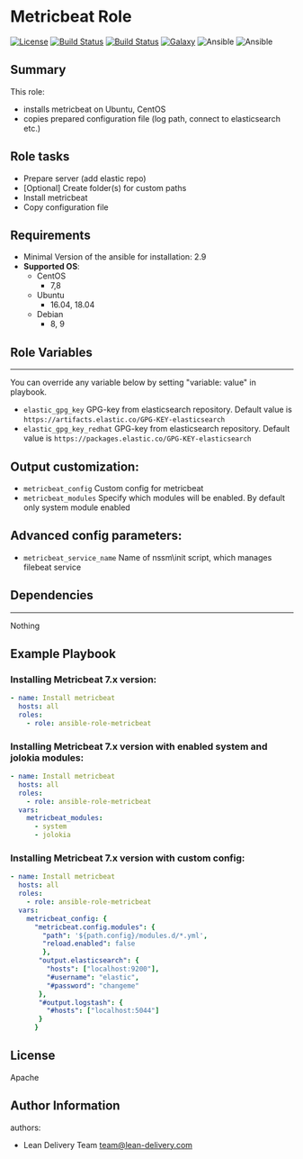 Metricbeat Role
=========
[![License](https://img.shields.io/badge/license-Apache-green.svg?style=flat)](https://raw.githubusercontent.com/lean-delivery/ansible-role-filebeat/master/LICENSE)
[![Build Status](https://travis-ci.org/lean-delivery/ansible-role-filebeat.svg?branch=master)](https://travis-ci.org/lean-delivery/ansible-role-filebeat)
[![Build Status](https://gitlab.com/lean-delivery/ansible-role-filebeat/badges/master/build.svg)](https://gitlab.com/lean-delivery/ansible-role-filebeat/pipelines)
[![Galaxy](https://img.shields.io/badge/galaxy-lean__delivery.filebeat-blue.svg)](https://galaxy.ansible.com/lean_delivery/filebeat)
![Ansible](https://img.shields.io/ansible/role/d/38385.svg)
![Ansible](https://img.shields.io/badge/dynamic/json.svg?label=min_ansible_version&url=https%3A%2F%2Fgalaxy.ansible.com%2Fapi%2Fv1%2Froles%2F38385%2F&query=$.min_ansible_version)


## Summary


This role:
  - installs metricbeat on Ubuntu, CentOS
  - copies prepared configuration file (log path, connect to elasticsearch etc.)




Role tasks
------------


- Prepare server (add elastic repo)
- [Optional] Create folder(s) for custom paths
- Install metricbeat
- Copy configuration file


Requirements
------------


- Minimal Version of the ansible for installation: 2.9
 - **Supported OS**:
   - CentOS
     - 7,8
   - Ubuntu
     - 16.04, 18.04
   - Debian
     - 8, 9


## Role Variables
--------------


You can override any variable below by setting "variable: value" in playbook.


- `elastic_gpg_key`
GPG-key from elasticsearch repository. Default value is `https://artifacts.elastic.co/GPG-KEY-elasticsearch`
- `elastic_gpg_key_redhat`
GPG-key from elasticsearch repository. Default value is `https://packages.elastic.co/GPG-KEY-elasticsearch`


## Output customization:

- `metricbeat_config`
Custom config for metricbeat
- `metricbeat_modules`
Specify which modules will be enabled. By default only system module enabled


## Advanced config parameters:

- `metricbeat_service_name`
Name of nssm\init script, which manages filebeat service


## Dependencies
------------


Nothing


Example Playbook
----------------


### Installing Metricbeat 7.x version:


```yaml
- name: Install metricbeat
  hosts: all
  roles:
    - role: ansible-role-metricbeat
```

### Installing Metricbeat 7.x version with enabled system and jolokia modules:


```yaml
- name: Install metricbeat
  hosts: all
  roles:
    - role: ansible-role-metricbeat
  vars:
    metricbeat_modules:
      - system
      - jolokia
```

### Installing Metricbeat 7.x version with custom config:


```yaml
- name: Install metricbeat
  hosts: all
  roles:
    - role: ansible-role-metricbeat
  vars:
    metricbeat_config: {
      "metricbeat.config.modules": {
        "path": '${path.config}/modules.d/*.yml',
        "reload.enabled": false
        },
       "output.elasticsearch": {
         "hosts": ["localhost:9200"],
         "#username": "elastic",
         "#password": "changeme"
       },
       "#output.logstash": {
         "#hosts": ["localhost:5044"]
       }
      }
```


License
-------
Apache


Author Information
------------------


authors:
  - Lean Delivery Team <team@lean-delivery.com>
